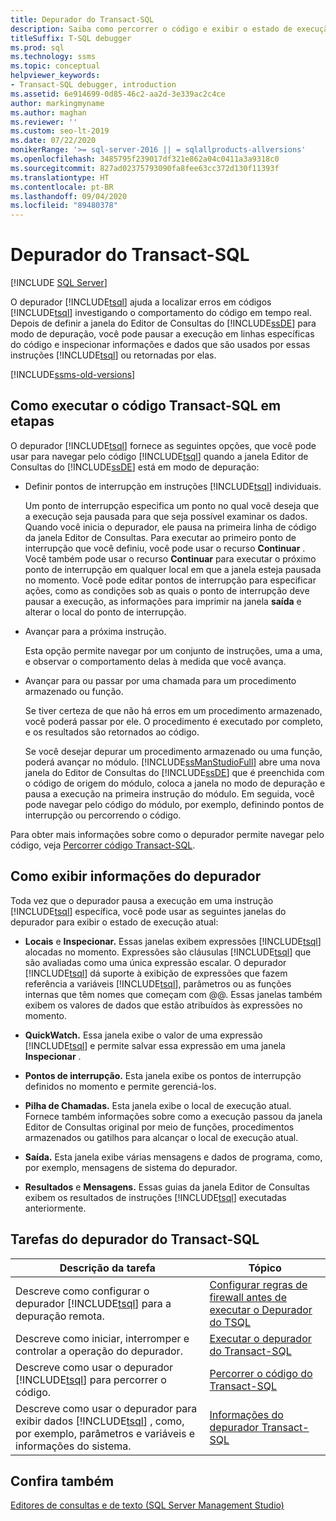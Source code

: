 ```yaml
---
title: Depurador do Transact-SQL
description: Saiba como percorrer o código e exibir o estado de execução usando o depurador Transact-SQL e como realizar várias outras tarefas de depuração.
titleSuffix: T-SQL debugger
ms.prod: sql
ms.technology: ssms
ms.topic: conceptual
helpviewer_keywords:
- Transact-SQL debugger, introduction
ms.assetid: 6e914699-0d85-46c2-aa2d-3e339ac2c4ce
author: markingmyname
ms.author: maghan
ms.reviewer: ''
ms.custom: seo-lt-2019
ms.date: 07/22/2020
monikerRange: '>= sql-server-2016 || = sqlallproducts-allversions'
ms.openlocfilehash: 3485795f239017df321e862a04c0411a3a9318c0
ms.sourcegitcommit: 827ad02375793090fa8fee63cc372d130f11393f
ms.translationtype: HT
ms.contentlocale: pt-BR
ms.lasthandoff: 09/04/2020
ms.locfileid: "89480378"
---
```

# <a name="transact-sql-debugger"></a>Depurador do Transact-SQL

 [!INCLUDE [SQL Server](../../includes/applies-to-version/sqlserver.md)]

O depurador [!INCLUDE[tsql](../../includes/tsql-md.md)] ajuda a localizar erros em códigos [!INCLUDE[tsql](../../includes/tsql-md.md)] investigando o comportamento do código em tempo real. Depois de definir a janela do Editor de Consultas do [!INCLUDE[ssDE](../../includes/ssde-md.md)] para modo de depuração, você pode pausar a execução em linhas específicas do código e inspecionar informações e dados que são usados por essas instruções [!INCLUDE[tsql](../../includes/tsql-md.md)] ou retornadas por elas.

[!INCLUDE[ssms-old-versions](../../includes/ssms-old-versions.md)]

## <a name="stepping-through-transact-sql-code"></a>Como executar o código Transact-SQL em etapas

O depurador [!INCLUDE[tsql](../../includes/tsql-md.md)] fornece as seguintes opções, que você pode usar para navegar pelo código [!INCLUDE[tsql](../../includes/tsql-md.md)] quando a janela Editor de Consultas do [!INCLUDE[ssDE](../../includes/ssde-md.md)] está em modo de depuração:

- Definir pontos de interrupção em instruções [!INCLUDE[tsql](../../includes/tsql-md.md)] individuais.

    Um ponto de interrupção especifica um ponto no qual você deseja que a execução seja pausada para que seja possível examinar os dados. Quando você inicia o depurador, ele pausa na primeira linha de código da janela Editor de Consultas. Para executar ao primeiro ponto de interrupção que você definiu, você pode usar o recurso **Continuar** . Você também pode usar o recurso **Continuar** para executar o próximo ponto de interrupção em qualquer local em que a janela esteja pausada no momento. Você pode editar pontos de interrupção para especificar ações, como as condições sob as quais o ponto de interrupção deve pausar a execução, as informações para imprimir na janela **saída** e alterar o local do ponto de interrupção.  

- Avançar para a próxima instrução.  

    Esta opção permite navegar por um conjunto de instruções, uma a uma, e observar o comportamento delas à medida que você avança.  

- Avançar para ou passar por uma chamada para um procedimento armazenado ou função.  

    Se tiver certeza de que não há erros em um procedimento armazenado, você poderá passar por ele. O procedimento é executado por completo, e os resultados são retornados ao código.  

    Se você desejar depurar um procedimento armazenado ou uma função, poderá avançar no módulo. [!INCLUDE[ssManStudioFull](../../includes/ssmanstudiofull-md.md)] abre uma nova janela do Editor de Consultas do [!INCLUDE[ssDE](../../includes/ssde-md.md)] que é preenchida com o código de origem do módulo, coloca a janela no modo de depuração e pausa a execução na primeira instrução do módulo. Em seguida, você pode navegar pelo código do módulo, por exemplo, definindo pontos de interrupção ou percorrendo o código.  

Para obter mais informações sobre como o depurador permite navegar pelo código, veja [Percorrer código Transact-SQL](../../relational-databases/scripting/step-through-transact-sql-code.md).  

## <a name="viewing-debugger-information"></a>Como exibir informações do depurador

Toda vez que o depurador pausa a execução em uma instrução [!INCLUDE[tsql](../../includes/tsql-md.md)] específica, você pode usar as seguintes janelas do depurador para exibir o estado de execução atual:  

- **Locais** e **Inspecionar.** Essas janelas exibem expressões [!INCLUDE[tsql](../../includes/tsql-md.md)] alocadas no momento. Expressões são cláusulas [!INCLUDE[tsql](../../includes/tsql-md.md)] que são avaliadas como uma única expressão escalar. O depurador [!INCLUDE[tsql](../../includes/tsql-md.md)] dá suporte à exibição de expressões que fazem referência a variáveis [!INCLUDE[tsql](../../includes/tsql-md.md)], parâmetros ou as funções internas que têm nomes que começam com @@. Essas janelas também exibem os valores de dados que estão atribuídos às expressões no momento.  

- **QuickWatch.** Essa janela exibe o valor de uma expressão [!INCLUDE[tsql](../../includes/tsql-md.md)] e permite salvar essa expressão em uma janela **Inspecionar** .  

- **Pontos de interrupção.** Esta janela exibe os pontos de interrupção definidos no momento e permite gerenciá-los.  

- **Pilha de Chamadas.** Esta janela exibe o local de execução atual. Fornece também informações sobre como a execução passou da janela Editor de Consultas original por meio de funções, procedimentos armazenados ou gatilhos para alcançar o local de execução atual.  

- **Saída.** Esta janela exibe várias mensagens e dados de programa, como, por exemplo, mensagens de sistema do depurador.  

- **Resultados** e **Mensagens.** Essas guias da janela Editor de Consultas exibem os resultados de instruções [!INCLUDE[tsql](../../includes/tsql-md.md)] executadas anteriormente.  

## <a name="transact-sql-debugger-tasks"></a>Tarefas do depurador do Transact-SQL  

|Descrição da tarefa|Tópico|  
|----------------------|-----------|  
|Descreve como configurar o depurador [!INCLUDE[tsql](../../includes/tsql-md.md)] para a depuração remota.|[Configurar regras de firewall antes de executar o Depurador do TSQL](../../relational-databases/scripting/configure-firewall-rules-before-running-the-tsql-debugger.md)|  
|Descreve como iniciar, interromper e controlar a operação do depurador.|[Executar o depurador do Transact-SQL](../../relational-databases/scripting/run-the-transact-sql-debugger.md)|  
|Descreve como usar o depurador [!INCLUDE[tsql](../../includes/tsql-md.md)] para percorrer o código.|[Percorrer o código do Transact-SQL](../../relational-databases/scripting/step-through-transact-sql-code.md)|  
|Descreve como usar o depurador para exibir dados [!INCLUDE[tsql](../../includes/tsql-md.md)] , como, por exemplo, parâmetros e variáveis e informações do sistema.|[Informações do depurador Transact-SQL](../../relational-databases/scripting/transact-sql-debugger-information.md)|  

## <a name="see-also"></a>Confira também

[Editores de consultas e de texto &#40;SQL Server Management Studio&#41;](https://docs.microsoft.com/sql/ssms/f1-help/database-engine-query-editor-sql-server-management-studio?view=sql-server-ver15)
